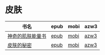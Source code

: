 # 皮肤

| 书名 | epub | mobi | azw3 |
| --- | --- | --- | --- |
| [神奇的肌肤能量书](http://ct.dalanmei.com/f/31084289-571880396-3c106b) | [epub](http://ct.dalanmei.com/f/31084289-571880396-3c106b) | [mobi](http://ct.dalanmei.com/f/31084289-571552106-b5c276) | [azw3](http://ct.dalanmei.com/f/31084289-572202510-436644) |
| [皮肤的秘密](http://ct.dalanmei.com/f/31084289-572122044-df6ee1) | [epub](http://ct.dalanmei.com/f/31084289-572122044-df6ee1) | [mobi](http://ct.dalanmei.com/f/31084289-571595067-c8c738) | [azw3](http://ct.dalanmei.com/f/31084289-571979057-bc763c) |
